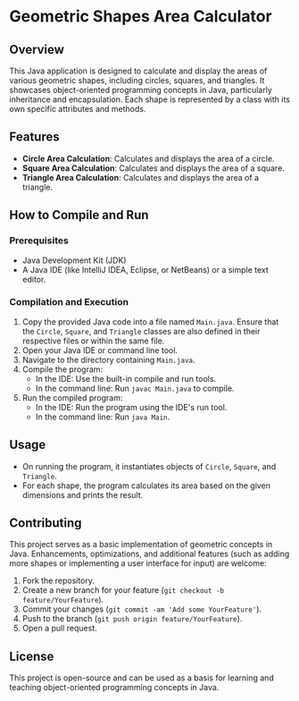 # Geometric Shapes Area Calculator

## Overview

This Java application is designed to calculate and display the areas of various geometric shapes, including circles, squares, and triangles. It showcases object-oriented programming concepts in Java, particularly inheritance and encapsulation. Each shape is represented by a class with its own specific attributes and methods.

## Features

- **Circle Area Calculation**: Calculates and displays the area of a circle.
- **Square Area Calculation**: Calculates and displays the area of a square.
- **Triangle Area Calculation**: Calculates and displays the area of a triangle.

## How to Compile and Run

### Prerequisites

- Java Development Kit (JDK)
- A Java IDE (like IntelliJ IDEA, Eclipse, or NetBeans) or a simple text editor.

### Compilation and Execution

1. Copy the provided Java code into a file named `Main.java`. Ensure that the `Circle`, `Square`, and `Triangle` classes are also defined in their respective files or within the same file.
2. Open your Java IDE or command line tool.
3. Navigate to the directory containing `Main.java`.
4. Compile the program:
   - In the IDE: Use the built-in compile and run tools.
   - In the command line: Run `javac Main.java` to compile.
5. Run the compiled program:
   - In the IDE: Run the program using the IDE's run tool.
   - In the command line: Run `java Main`.

## Usage

- On running the program, it instantiates objects of `Circle`, `Square`, and `Triangle`.
- For each shape, the program calculates its area based on the given dimensions and prints the result.

## Contributing

This project serves as a basic implementation of geometric concepts in Java. Enhancements, optimizations, and additional features (such as adding more shapes or implementing a user interface for input) are welcome:

1. Fork the repository.
2. Create a new branch for your feature (`git checkout -b feature/YourFeature`).
3. Commit your changes (`git commit -am 'Add some YourFeature'`).
4. Push to the branch (`git push origin feature/YourFeature`).
5. Open a pull request.

## License

This project is open-source and can be used as a basis for learning and teaching object-oriented programming concepts in Java.
